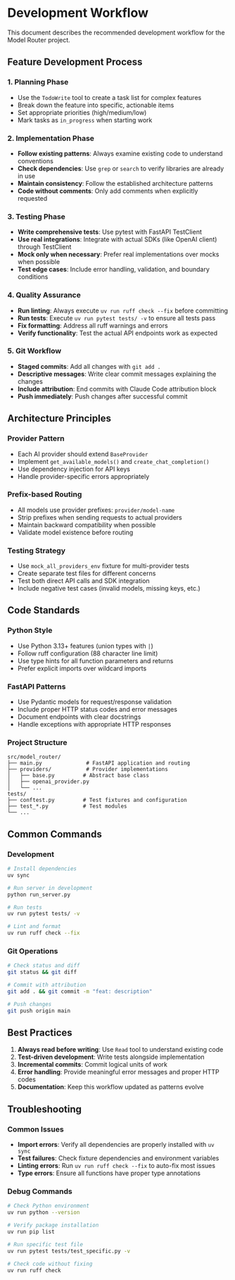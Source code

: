 # Development Workflow

This document describes the recommended development workflow for the Model Router project.

## Feature Development Process

### 1. Planning Phase
- Use the `TodoWrite` tool to create a task list for complex features
- Break down the feature into specific, actionable items
- Set appropriate priorities (high/medium/low)
- Mark tasks as `in_progress` when starting work

### 2. Implementation Phase
- **Follow existing patterns**: Always examine existing code to understand conventions
- **Check dependencies**: Use `grep` or `search` to verify libraries are already in use
- **Maintain consistency**: Follow the established architecture patterns
- **Code without comments**: Only add comments when explicitly requested

### 3. Testing Phase
- **Write comprehensive tests**: Use pytest with FastAPI TestClient
- **Use real integrations**: Integrate with actual SDKs (like OpenAI client) through TestClient
- **Mock only when necessary**: Prefer real implementations over mocks when possible
- **Test edge cases**: Include error handling, validation, and boundary conditions

### 4. Quality Assurance
- **Run linting**: Always execute `uv run ruff check --fix` before committing
- **Run tests**: Execute `uv run pytest tests/ -v` to ensure all tests pass
- **Fix formatting**: Address all ruff warnings and errors
- **Verify functionality**: Test the actual API endpoints work as expected

### 5. Git Workflow
- **Staged commits**: Add all changes with `git add .`
- **Descriptive messages**: Write clear commit messages explaining the changes
- **Include attribution**: End commits with Claude Code attribution block
- **Push immediately**: Push changes after successful commit

## Architecture Principles

### Provider Pattern
- Each AI provider should extend `BaseProvider`
- Implement `get_available_models()` and `create_chat_completion()`
- Use dependency injection for API keys
- Handle provider-specific errors appropriately

### Prefix-based Routing
- All models use provider prefixes: `provider/model-name`
- Strip prefixes when sending requests to actual providers
- Maintain backward compatibility when possible
- Validate model existence before routing

### Testing Strategy
- Use `mock_all_providers_env` fixture for multi-provider tests
- Create separate test files for different concerns
- Test both direct API calls and SDK integration
- Include negative test cases (invalid models, missing keys, etc.)

## Code Standards

### Python Style
- Use Python 3.13+ features (union types with `|`)
- Follow ruff configuration (88 character line limit)
- Use type hints for all function parameters and returns
- Prefer explicit imports over wildcard imports

### FastAPI Patterns
- Use Pydantic models for request/response validation
- Include proper HTTP status codes and error messages
- Document endpoints with clear docstrings
- Handle exceptions with appropriate HTTP responses

### Project Structure
```
src/model_router/
├── main.py              # FastAPI application and routing
├── providers/           # Provider implementations
│   ├── base.py         # Abstract base class
│   ├── openai_provider.py
│   └── ...
tests/
├── conftest.py         # Test fixtures and configuration
├── test_*.py           # Test modules
└── ...
```

## Common Commands

### Development
```bash
# Install dependencies
uv sync

# Run server in development
python run_server.py

# Run tests
uv run pytest tests/ -v

# Lint and format
uv run ruff check --fix
```

### Git Operations
```bash
# Check status and diff
git status && git diff

# Commit with attribution
git add . && git commit -m "feat: description"

# Push changes
git push origin main
```

## Best Practices

1. **Always read before writing**: Use `Read` tool to understand existing code
2. **Test-driven development**: Write tests alongside implementation
3. **Incremental commits**: Commit logical units of work
4. **Error handling**: Provide meaningful error messages and proper HTTP codes
5. **Documentation**: Keep this workflow updated as patterns evolve

## Troubleshooting

### Common Issues
- **Import errors**: Verify all dependencies are properly installed with `uv sync`
- **Test failures**: Check fixture dependencies and environment variables
- **Linting errors**: Run `uv run ruff check --fix` to auto-fix most issues
- **Type errors**: Ensure all functions have proper type annotations

### Debug Commands
```bash
# Check Python environment
uv run python --version

# Verify package installation
uv run pip list

# Run specific test file
uv run pytest tests/test_specific.py -v

# Check code without fixing
uv run ruff check
```